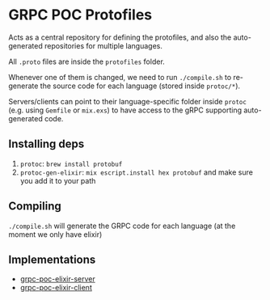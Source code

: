 # GRPC POC Protofiles

Acts as a central repository for defining the protofiles, and also the auto-generated repositories for multiple languages.

All `.proto` files are inside the `protofiles` folder.

Whenever one of them is changed, we need to run `./compile.sh` to re-generate the source code for each language (stored inside `protoc/*`).

Servers/clients can point to their language-specific folder inside `protoc` (e.g. using `Gemfile` or `mix.exs`) to have access to the gRPC supporting auto-generated code.

## Installing deps

1. `protoc`: `brew install protobuf`
2. `protoc-gen-elixir`: `mix escript.install hex protobuf` and make sure you add it to your path

## Compiling

`./compile.sh` will generate the GRPC code for each language (at the moment we only have elixir)

## Implementations

- [grpc-poc-elixir-server](https://github.com/guisehn/grpc-poc-elixir-server)
- [grpc-poc-elixir-client](https://github.com/guisehn/grpc-poc-elixir-client)

